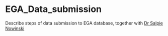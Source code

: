 # EGA_Data_submission
Describe steps of data submission to EGA database, together with [Dr Salpie Nowinski](https://github.com/salpie) 
